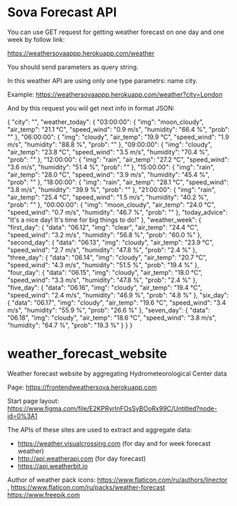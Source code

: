 # Sova Forecast API
You can use GET request for getting weather forecast 
on one day and one week by follow link: 

https://weathersovaappp.herokuapp.com/weather


You should send parameters as query string.

In this weather API are using only one type parametrs: name city.

Example: https://weathersovaappp.herokuapp.com/weather?city=London

And by this request you wiil get next info in format JSON:

{
    "city": "",
    "weather_today": {
        "03:00:00": {
            "img": "moon_cloudy",
            "air_temp": "21.1 °C",
            "speed_wind": "0.9 m/s",
            "humidity": "66.4 %",
            "prob": ""
        },
        "06:00:00": {
            "img": "cloudy",
            "air_temp": "19.9 °C",
            "speed_wind": "1.9 m/s",
            "humidity": "88.8 %",
            "prob": ""
        },
        "09:00:00": {
            "img": "cloudy",
            "air_temp": "23.8 °C",
            "speed_wind": "3.5 m/s",
            "humidity": "70.4 %",
            "prob": ""
        },
        "12:00:00": {
            "img": "rain",
            "air_temp": "27.2 °C",
            "speed_wind": "3.6 m/s",
            "humidity": "51.4 %",
            "prob": ""
        },
        "15:00:00": {
            "img": "rain",
            "air_temp": "28.0 °C",
            "speed_wind": "3.9 m/s",
            "humidity": "45.4 %",
            "prob": ""
        },
        "18:00:00": {
            "img": "rain",
            "air_temp": "28.1 °C",
            "speed_wind": "3.8 m/s",
            "humidity": "39.9 %",
            "prob": ""
        },
        "21:00:00": {
            "img": "rain",
            "air_temp": "25.4 °C",
            "speed_wind": "1.5 m/s",
            "humidity": "40.2 %",
            "prob": ""
        },
        "00:00:00": {
            "img": "moon_cloudy",
            "air_temp": "24.0 °C",
            "speed_wind": "0.7 m/s",
            "humidity": "46.7 %",
            "prob": ""
        },
        "today_advice": "It's a nice day! It's time for big things to do!"
    },
    "weather_week": {
        "first_day": {
            "data": "06.12",
            "img": "clear",
            "air_temp": "24.4 °C",
            "speed_wind": "3.2 m/s",
            "humidity": "56.8 %",
            "prob": "60.0 %"
        },
        "second_day": {
            "data": "06.13",
            "img": "cloudy",
            "air_temp": "23.9 °C",
            "speed_wind": "2.7 m/s",
            "humidity": "47.8 %",
            "prob": "2.4 %"
        },
        "three_day": {
            "data": "06.14",
            "img": "cloudy",
            "air_temp": "20.7 °C",
            "speed_wind": "4.3 m/s",
            "humidity": "51.5 %",
            "prob": "19.4 %"
        },
        "four_day": {
            "data": "06.15",
            "img": "cloudy",
            "air_temp": "18.0 °C",
            "speed_wind": "3.3 m/s",
            "humidity": "47.8 %",
            "prob": "2.4 %"
        },
        "five_day": {
            "data": "06.16",
            "img": "cloudy",
            "air_temp": "19.4 °C",
            "speed_wind": "2.4 m/s",
            "humidity": "46.9 %",
            "prob": "4.8 %"
        },
        "six_day": {
            "data": "06.17",
            "img": "cloudy",
            "air_temp": "19.6 °C",
            "speed_wind": "3.4 m/s",
            "humidity": "55.9 %",
            "prob": "26.6 %"
        },
        "seven_day": {
            "data": "06.18",
            "img": "cloudy",
            "air_temp": "18.6 °C",
            "speed_wind": "3.8 m/s",
            "humidity": "64.7 %",
            "prob": "19.3 %"
        }
    }
}
# weather_forecast_website
Weather forecast website by aggregating Hydrometeorological Center data

Page: https://frontendweathersova.herokuapp.com

Start page layout: https://www.figma.com/file/E2KPRyrInFOsSyBOoRx99C/Untitled?node-id=0%3A1


The APIs of these sites are used to extract and aggregate data:
- https://weather.visualcrossing.com (for day and for week forecast weather)
- http://api.weatherapi.com (for day forecast)
- https://api.weatherbit.io



Author of weather pack icons: https://www.flaticon.com/ru/authors/linector , https://www.flaticon.com/ru/packs/weather-forecast
https://www.freepik.com

